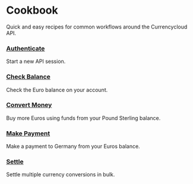 # Cookbook
Quick and easy recipes for common workflows around the Currencycloud API.


### [Authenticate](./cookbook/authenticate.md)
Start a new API session.

### [Check Balance](./cookbook/check-balance.md)
Check the Euro balance on your account.

### [Convert Money](./cookbook/convert.md)
Buy more Euros using funds from your Pound Sterling balance.

### [Make Payment](./cookbook/pay.md)
Make a payment to Germany from your Euros balance.

### [Settle](./cookbook/settle.md)
Settle multiple currency conversions in bulk.
